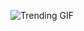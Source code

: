 
<!-- GIF_SECTION -->
![Trending GIF](https://media4.giphy.com/media/v1.Y2lkPThiYjIxNzcydzI0enR0ZnlubHY1OThmb2loNXppM2d2bXBpNjUwMDlnMGFwcmhzbyZlcD12MV9naWZzX3NlYXJjaCZjdD1n/3ohzdYt5HYinIx13ji/giphy.gif)
<!-- END_GIF_SECTION -->
